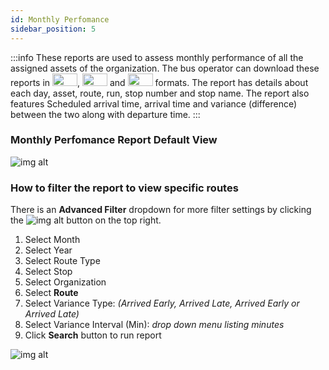 ```yaml
---
id: Monthly Perfomance
sidebar_position: 5
---
```


:::info
These reports are used to assess monthly performance of all the assigned assets of the organization. The bus operator can download these reports in <img src='/img/csv-btn.png' height='20px' width='40px'/>, <img src='/img/pdf-btn.png' height='20px' width='40px'/> and <img src='/img/excel-btn.png' height='20px' width='40px'/> formats. The report has details about each day, asset, route, run, stop number and stop name. The report also features Scheduled arrival time, arrival time  and variance (difference) between the two along with departure time.
:::

### Monthly Perfomance Report Default View
![img alt](/img/monthly-reports-default.png)

### How to filter the report to view specific routes
There is an **Advanced Filter** dropdown for more filter settings by clicking the ![img alt](/img/advanced-filter-btn.png) button on the top right. <br/>

1. Select Month
2. Select Year
3. Select Route Type
4. Select Stop
5. Select Organization
6. Select **Route**
7. Select Variance Type: *(Arrived Early, Arrived Late, Arrived Early or Arrived Late)*
8. Select Variance Interval (Min): *drop down menu listing minutes*
9. Click **Search** button to run report


![img alt](/img/monthly-reports-filter.png)